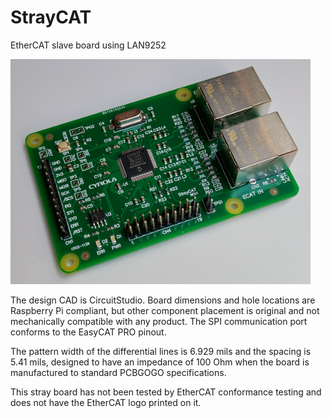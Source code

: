 # StrayCAT
 EtherCAT slave board using LAN9252

![Image](img/StrayCAT_Photo.png)

The design CAD is CircuitStudio. Board dimensions and hole locations are Raspberry Pi compliant, but other component placement is original and not mechanically compatible with any product. The SPI communication port conforms to the EasyCAT PRO pinout.

The pattern width of the differential lines is 6.929 mils and the spacing is 5.41 mils, designed to have an impedance of 100 Ohm when the board is manufactured to standard PCBGOGO specifications.

This stray board has not been tested by EtherCAT conformance testing and does not have the EtherCAT logo printed on it.